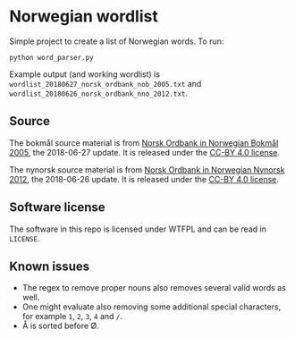# Norwegian wordlist

Simple project to create a list of Norwegian words. To run:

    python word_parser.py

Example output (and working wordlist) is `wordlist_20180627_norsk_ordbank_nob_2005.txt` and `wordlist_20180626_norsk_ordbank_nno_2012.txt`.

## Source

The bokmål source material is from [Norsk Ordbank in Norwegian Bokmål 2005](https://www.nb.no/sprakbanken/show?serial=oai%3Anb.no%3Asbr-5&lang=en), the 2018-06-27 update. It is released under the [CC-BY 4.0 license](https://creativecommons.org/licenses/by/4.0/).

The nynorsk source material is from [Norsk Ordbank in Norwegian Nynorsk 2012](https://www.nb.no/sprakbanken/show?serial=oai%3Anb.no%3Asbr-41&lang=en), the 2018-06-26 update. It is released under the [CC-BY 4.0 license](https://creativecommons.org/licenses/by/4.0/).

## Software license

The software in this repo is licensed under WTFPL and can be read in `LICENSE`.

## Known issues

* The regex to remove proper nouns also removes several valid words as well.
* One might evaluate also removing some additional special characters, for example `1`, `2`, `3`, `4` and `/`.
* Å is sorted before Ø.
